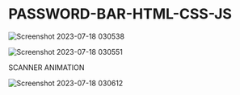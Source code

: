 # PASSWORD-BAR-HTML-CSS-JS
![Screenshot 2023-07-18 030538](https://github.com/Narayan-Thakare/PASSWORD-BAR-HTML-CSS-JS/assets/113063658/05146437-f672-4eac-a6a6-6b023133b578)

![Screenshot 2023-07-18 030551](https://github.com/Narayan-Thakare/PASSWORD-BAR-HTML-CSS-JS/assets/113063658/7f9ac328-6de9-4678-8cfc-2d84ec8fccf6)

SCANNER ANIMATION

![Screenshot 2023-07-18 030612](https://github.com/Narayan-Thakare/PASSWORD-BAR-HTML-CSS-JS/assets/113063658/4fd70200-1876-4e61-8454-fd6d657a7585)
